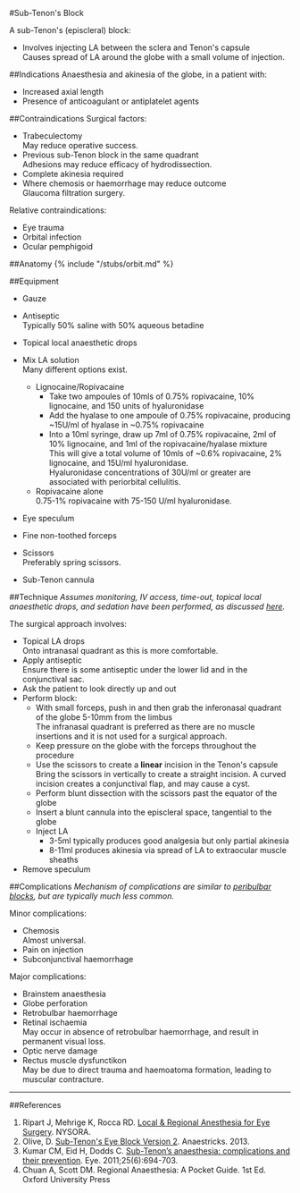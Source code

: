 #Sub-Tenon's Block

A sub-Tenon's (episcleral) block:
* Involves injecting LA between the sclera and Tenon's capsule  
Causes spread of LA around the globe with a small volume of injection.

##Indications
Anaesthesia and akinesia of the globe, in a patient with:
* Increased axial length
* Presence of anticoagulant or antiplatelet agents

##Contraindications
Surgical factors:
* Trabeculectomy  
May reduce operative success.
* Previous sub-Tenon block in the same quadrant  
Adhesions may reduce efficacy of hydrodissection.
* Complete akinesia required
* Where chemosis or haemorrhage may reduce outcome  
Glaucoma filtration surgery.


Relative contraindications:
* Eye trauma
* Orbital infection
* Ocular pemphigoid


##Anatomy
{% include "/stubs/orbit.md" %}


##Equipment 
* Gauze
* Antiseptic  
Typically 50% saline with 50% aqueous betadine
* Topical local anaesthetic drops
* Mix LA solution  
Many different options exist.
	* Lignocaine/Ropivacaine
		* Take two ampoules of 10mls of 0.75% ropivacaine, 10% lignocaine, and 150 units of hyaluronidase
		* Add the hyalase to one ampoule of 0.75% ropivacaine, producing ~15U/ml of hyalase in ~0.75% ropivacaine
		* Into a 10ml syringe, draw up 7ml of 0.75% ropivacaine, 2ml of 10% lignocaine, and 1ml of the ropivacaine/hyalase mixture  
		This will give a total volume of 10mls of ~0.6% ropivacaine, 2% lignocaine, and 15U/ml hyaluronidase.  
		Hyaluronidase concentrations of 30U/ml or greater are associated with periorbital cellulitis.
	* Ropivacaine alone  
	0.75-1% ropivacaine with 75-150 U/ml hyaluronidase.


* Eye speculum
* Fine non-toothed forceps
* Scissors  
Preferably spring scissors.
* Sub-Tenon cannula


##Technique
*Assumes monitoring, IV access, time-out, topical local anaesthetic drops, and sedation have been performed, as discussed [here](/anaesthesia/opthal/opthal-la.md#id).*

The surgical approach involves:
* Topical LA drops  
Onto intranasal quadrant as this is more comfortable.
* Apply antiseptic  
Ensure there is some antiseptic under the lower lid and in the conjunctival sac.
* Ask the patient to look directly up and out
* Perform block:
	* With small forceps, push in and then grab the inferonasal quadrant of the globe 5-10mm from the limbus  
	The infranasal quadrant is preferred as there are no muscle insertions and it is not used for a surgical approach.
	* Keep pressure on the globe with the forceps throughout the procedure
	* Use the scissors to create a **linear** incision in the Tenon's capsule  
	Bring the scissors in vertically to create a straight incision. A curved incision creates a conjunctival flap, and may cause a cyst.
	* Perform blunt dissection with the scissors past the equator of the globe
	* Insert a blunt cannula into the episcleral space, tangential to the globe
	* Inject LA
		* 3-5ml typically produces good analgesia but only partial akinesia
		* 8-11ml produces akinesia via spread of LA to extraocular muscle sheaths
* Remove speculum

##Complications
*Mechanism of complications are similar to [peribulbar blocks](/procedures/regional/peribulbar.md#comp), but are typically much less common.*


Minor complications:
* Chemosis  
Almost universal.
* Pain on injection
* Subconjunctival haemorrhage

Major complications:
* Brainstem anaesthesia
* Globe perforation
* Retrobulbar haemorrhage
* Retinal ischaemia  
May occur in absence of retrobulbar haemorrhage, and result in permanent visual loss.
* Optic nerve damage
* Rectus muscle dysfunctikon  
May be due to direct trauma and haemoatoma formation, leading to muscular contracture.

---
##References
1. Ripart J, Mehrige K, Rocca RD. [Local & Regional Anesthesia for Eye Surgery](https://www.nysora.com/local-regional-anesthesia-for-eye-surgery). NYSORA.
2. Olive, D. [Sub-Tenon's Eye Block Version 2](https://www.youtube.com/watch?v=JJBlwHknBcA). Anaestricks. 2013.
3. Kumar CM, Eid H, Dodds C. [Sub-Tenon’s anaesthesia: complications and their prevention](https://www.ncbi.nlm.nih.gov/pmc/articles/PMC3178142/pdf/eye201169a.pdf). Eye. 2011;25(6):694-703.
4. Chuan A, Scott DM. Regional Anaesthesia: A Pocket Guide. 1st Ed. Oxford University Press
